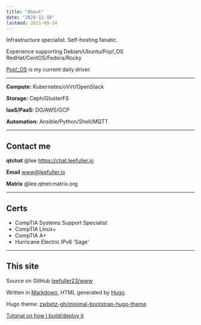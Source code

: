 ```yaml
---
title: "About"
date: "2020-12-18"
lastmod: 2021-09-24
---
```

Infrastructure specialist. Self-hosting fanatic.

Experience supporting Debian/Ubuntu/Pop!_OS RedHat/CentOS/Fedora/Rocky

[Pop!_OS](https://pop.system76.com/) is my current daily driver.

---
**Compute:** Kubernetes/oVirt/OpenStack

**Storage:** Ceph/GlusterFS

**IaaS/PaaS:** DO/AWS/GCP

**Automation:** Ansible/Python/Shell/MQTT

---

## Contact me

**qtchat** @lee https://chat.leefuller.io

**Email** [www@leefuller.io](mailto:site@leefuller.io)

**Matrix** @lee.qtnet:matrix.org

---

## Certs

- CompTIA Systems Support Specialist
- CompTIA Linux+
- CompTIA A+
- Hurricane Electric IPv6 'Sage'

---

## This site

Source on GitHub [leefuller23/www](https://github.com/leefuller23/www)

Written in [Markdown](https://www.markdownguide.org/), HTML generated by [Hugo](https://github.com/gohugoio/hugo).

Hugo theme: [zwbetz-gh/minimal-bootstrap-hugo-theme](https://github.com/zwbetz-gh/minimal-bootstrap-hugo-theme)

[Tutorial on how I build/deploy it](https://leefuller.io/build-site-with-cloudflare-pages/)